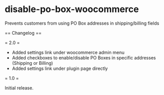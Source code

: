 # disable-po-box-woocommerce
Prevents customers from using PO Box addresses in shipping/billing fields

== Changelog ==

= 2.0 =

- Added settings link under woocommerce admin menu
- Added checkboxes to enable/disable PO Boxes in specific addresses (Shipping or Billing)
- Added settings link under plugin page directly

= 1.0 =

Initial release.
